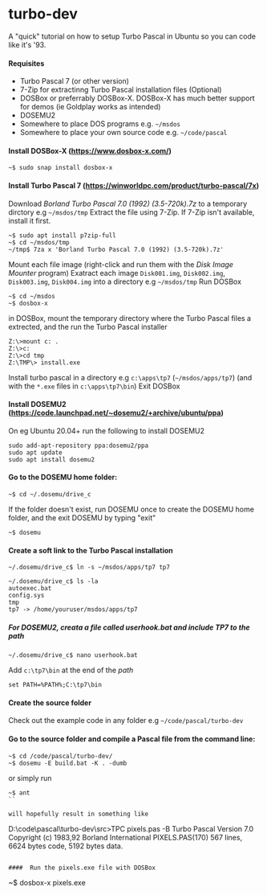 # turbo-dev
A "quick" tutorial on how to setup Turbo Pascal in Ubuntu so you can code like it's '93.


#### Requisites

* Turbo Pascal 7 (or other version)
* 7-Zip for extractinng Turbo Pascal installation files (Optional)
* DOSBox or preferrably DOSBox-X. DOSBox-X has much better support for demos (ie Goldplay works as intended)
* DOSEMU2
* Somewhere to place DOS programs e.g. `~/msdos`
* Somewhere to place your own source code e.g. `~/code/pascal`


#### Install DOSBox-X (https://www.dosbox-x.com/)

```
~$ sudo snap install dosbox-x
```

#### Install Turbo Pascal 7 (https://winworldpc.com/product/turbo-pascal/7x)

Download  _Borland Turbo Pascal 7.0 (1992) (3.5-720k).7z_ to a temporary dirctory e.g `~/msdos/tmp`
Extract the file using 7-Zip. If 7-Zip isn't available, install it first.

```
~$ sudo apt install p7zip-full
~$ cd ~/msdos/tmp
~/tmp$ 7za x 'Borland Turbo Pascal 7.0 (1992) (3.5-720k).7z'
```
Mount each file image  (right-click and run them with the _Disk Image Mounter_ program)
Exatract each image `Disk001.img`, `Disk002.img`, `Disk003.img`, `Disk004.img` into a directory e.g `~/msdos/tmp`
Run DOSBox

```
~$ cd ~/msdos
~$ dosbox-x
```

in DOSBox, mount the temporary directory where the Turbo Pascal files a extrected, and the run the Turbo Pascal installer

```
Z:\>mount c: .
Z:\>c:
Z:\>cd tmp
Z:\TMP\> install.exe
```
Install turbo pascal in a directory e.g `c:\apps\tp7` (`~/msdos/apps/tp7`) (and with the `*.exe` files in `c:\apps\tp7\bin`)
Exit DOSBox

####  Install DOSEMU2 (https://code.launchpad.net/~dosemu2/+archive/ubuntu/ppa)

On eg Ubuntu 20.04+ run the following to install DOSEMU2
```
sudo add-apt-repository ppa:dosemu2/ppa
sudo apt update
sudo apt install dosemu2
```
####  Go to the DOSEMU home folder:

```
~$ cd ~/.dosemu/drive_c
```
If the folder doesn't exist, run DOSEMU once to create the DOSEMU home folder, and the exit DOSEMU by typing "exit"
```
~$ dosemu
```


####  Create a soft link to the Turbo Pascal installation

```
~/.dosemu/drive_c$ ln -s ~/msdos/apps/tp7 tp7
```

```
~/.dosemu/drive_c$ ls -la
autoexec.bat
config.sys
tmp
tp7 -> /home/youruser/msdos/apps/tp7
```
#####  For DOSEMU2, creata a file called userhook.bat and include TP7 to the path

```
~/.dosemu/drive_c$ nano userhook.bat
```
Add `c:\tp7\bin` at the end of the _path_

```
set PATH=%PATH%;C:\tp7\bin

```

#### Create the source folder

Check out the example code in any folder e.g `~/code/pascal/turbo-dev`


####  Go to the source folder and compile a Pascal file from the command line:
```
~$ cd /code/pascal/turbo-dev/
~$ dosemu -E build.bat -K . -dumb
```
or simply run 
```
~$ ant
``

will hopefully result in something like

```
D:\code\pascal\turbo-dev\src>TPC pixels.pas -B
Turbo Pascal  Version 7.0  Copyright (c) 1983,92 Borland International
PIXELS.PAS(170)
567 lines, 6624 bytes code, 5192 bytes data.
```

####  Run the pixels.exe file with DOSBox
```
~$ dosbox-x pixels.exe
```
